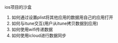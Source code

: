 ios项目的沙盒

1. 如何通过设置plist将其他应用的数据用自己的应用打开
2. 如何与itune交互(用户从itune拷贝数据到应用)
3. 如何使用wifi传递数据
4. 如何使用icloud进行数据同步
